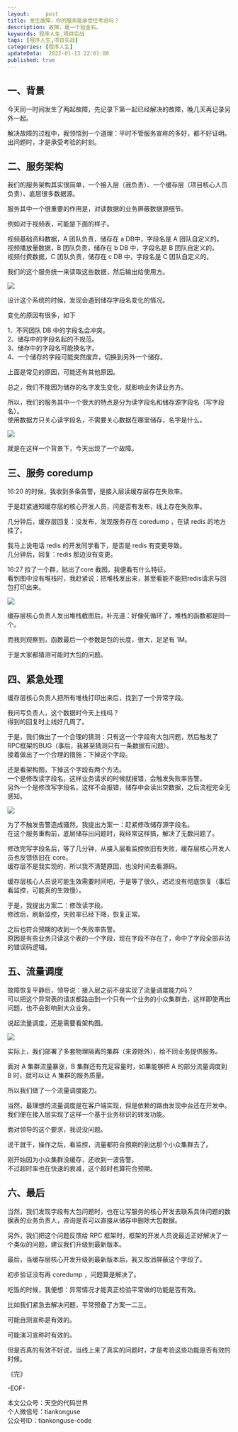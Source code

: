 ```yaml
---   
layout:     post  
title: 发生故障，你的服务能承受住考验吗？    
description: 故障，是一个验金石。       
keywords: 程序人生,项目实战  
tags: [程序人生,项目实战]    
categories: [程序人生]  
updateData:  2022-01-13 22:01:00  
published: true  
---  
```



## 一、背景  


今天同一时间发生了两起故障，先记录下第一起已经解决的故障，晚几天再记录另外一起。  


解决故障的过程中，我领悟到一个道理：平时不管服务宣称的多好，都不好证明。出问题时，才是承受考验的时刻。  



## 二、服务架构  


我们的服务架构其实很简单，一个接入层（我负责）、一个缓存层（项目核心人员负责）、底层很多数据源。  


服务其中一个很重要的作用是，对读数据的业务屏蔽数据源细节。  


例如对于视频表，可能是下面的样子。  


视频基础资料数据，A 团队负责，储存在 a DB中，字段名是 A 团队自定义的。  
视频播放量数据，B 团队负责，储存在 b DB 中，字段名是 B 团队自定义的。  
视频付费数据，C 团队负责，储存在 c DB 中，字段名是 C 团队自定义的。  


我们的这个服务统一来读取这些数据，然后输出给使用方。  



![](https://res2022.tiankonguse.com/images/2022/01/13/001.png)  



设计这个系统的时候，发现会遇到储存字段名变化的情况。    


变化的原因有很多，如下    


1、不同团队 DB 中的字段名会冲突。  
2、储存中的字段名起的不规范。  
3、储存中的字段名可能换名字。  
4、一个储存的字段可能突然废弃，切换到另外一个储存。  


上面是常见的原因，可能还有其他原因。  


总之，我们不能因为储存的名字发生变化，就影响业务读业务方。  


所以，我们的服务其中一个很大的特点是分为读字段名和储存源字段名（写字段名）。  
使用数据方只关心读字段名，不需要关心数据在哪里储存，名字是什么。  


![](https://res2022.tiankonguse.com/images/2022/01/13/002.png)  


就是在这样一个背景下，今天出现了一个故障。  


## 三、服务 coredump   


16:20 的时候，我收到多条告警，是接入层读缓存层存在失败率。  


于是赶紧通知缓存层的核心开发人员，问是否有发布，线上存在失败率。  



几分钟后，缓存层回复：没发布，发现服务存在 coredump ，在读 redis 的地方挂了。  


我马上说电话 redis 的开发同学看下，是否是 redis 有变更导致。  
几分钟后，回复：redis 那边没有变更。  


16:27 拉了一个群，贴出了core 截图，我便看有什么特征。  
看到图中没有堆栈时，我赶紧说：把堆栈发出来，甚至看能不能把redis请求与回包打印出来。  



![](https://res2022.tiankonguse.com/images/2022/01/13/003.png)  


缓存层核心负责人发出堆栈截图后，补充道：好像死循环了，堆栈的函数都是同一个。  


而我则观察到，函数最后一个参数是包的长度，很大，足足有 1M。  


于是大家都猜测可能时大包的问题。  


## 四、紧急处理


缓存层核心负责人把所有堆栈打印出来后，找到了一个异常字段。  


我问写负责人，这个数据时今天上线吗？  
得到的回复时上线好几周了。  


于是，我们做出了一个合理的猜测：只有这一个字段有大包问题，然后触发了RPC框架的BUG（事后，我甚至猜测只有一条数据有问题）。  
接着做出了一个合理的措施：下掉这个字段。  


还是看架构图，下掉这个字段有两个方法。  
一个是修改读字段名，这样业务请求的时候就报错，会触发失败率告警。  
另外一个是修改写字段名，这样不会报错，储存中会读出空数据，之后流程完全无感知。  


![](https://res2022.tiankonguse.com/images/2022/01/13/004.png)  



为了不触发告警造成骚然，我提出方案一：赶紧修改储存源字段名。  
在这个服务重构前，底层储存出问题时，我经常这样搞，解决了无数问题了。  



修改完写字段名后，等了几分钟，从接入层看监控依旧有失败，缓存层核心开发人员也反馈依旧在 core。  
缓存层不是我实现的，所以我不清楚原因，也没时间去看源码。  


缓存层核心人员说可能生效需要时间吧，于是等了很久，迟迟没有彻底恢复（事后看监控，可能真的生效慢）。  


于是，我提出方案二：修改读字段。  
修改后，刷新监控，失败率已经下降，恢复正常。  


之后也符合预期的收到一个失败率告警。  
原因是有些业务只读这个表的一个字段，现在字段不存在了，命中了字段全部非法的错误码逻辑。  



## 五、流量调度


故障恢复平静后，领导说：接入层之前不是实现了流量调度能力吗？  
可以把这个异常表的请求都路由到一个只有一个业务的小众集群去，这样即使再出问题，也不会影响到大众业务。  


说起流量调度，还是需要看架构图。  



![](https://res2022.tiankonguse.com/images/2022/01/13/005.png)  


实际上，我们部署了多套物理隔离的集群（来源除外），给不同业务提供服务。  


面对 A 集群流量暴涨，B 集群还有充足容量时，如果能够把 A 的部分流量调度到 B 时，就可以让 A 集群的服务质量。  


所以我们做了一个流量调度能力。  


当然，最理想的流量调度是在客户端实现，但是依赖的路由发现中台还在开发中。  
我们便在接入层实现了这样一个基于业务标识的转发功能。  



面对领导的这个要求，我说没问题。  


说干就干，操作之后，看监控，流量都符合预期的到达那个小众集群去了。  


刚开始因为小众集群没缓存，还收到一波告警。  
不过超时率也在快速的衰减，这个超时也算符合预期。  



## 六、最后  


当然，我们发现字段有大包问题时，也在让写服务的核心开发去联系具体问题的数据表的业务负责人，咨询是否可以直接从储存中删除大包数据。  


另外，我们把这个问题反馈给 RPC 框架时，框架的开发人员说最近正好解决了一个类似的问题，建议我们升级到最新版本。  


最后，当缓存层核心开发升级到最新版本后，我又取消屏蔽这个字段了。  


初步验证没有再 coredump ，问题算是解决了。  



吃饭的时候，我便想：异常情况才能真正检验平常做的功能是否有效。  


比如我们紧急去解决问题，平常预备了方案一二三。  


可能自测宣称是有效的。  


可能演习宣称时有效的。  


但是否真的有效不好说，当线上来了真实的问题时，才是考验这些功能是否有效的时候。  




《完》  


-EOF-  



本文公众号：天空的代码世界  
个人微信号：tiankonguse  
公众号ID：tiankonguse-code  
  

